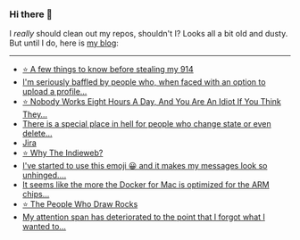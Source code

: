 ### Hi there 👋

I _really_ should clean out my repos, shouldn't I? Looks all a bit old and dusty. But until I do, here is [my blog](https://lostfocus.de/):

--- 

<!-- POST-LIST:START -->
- [⭐️ A few things to know before stealing my 914](https://lostfocus.de/2022/04/01/230477/)
- [I&#39;m seriously baffled by people who, when faced with an option to upload a profile…](https://lostfocus.de/2022/04/01/230475/)
- [⭐️ Nobody Works Eight Hours A Day, And You Are An Idiot If You Think They…](https://lostfocus.de/2022/03/31/230473/)
- [There is a special place in hell for people who change state or even delete…](https://lostfocus.de/2022/03/30/230464/)
- [Jira](https://lostfocus.de/2022/03/30/230461/)
- [⭐️ Why The Indieweb?](https://lostfocus.de/2022/03/30/230458/)
- [I&#39;ve started to use this emoji 😀 and it makes my messages look so unhinged.…](https://lostfocus.de/2022/03/30/230456/)
- [It seems like the more the Docker for Mac is optimized for the ARM chips…](https://lostfocus.de/2022/03/29/230453/)
- [⭐️ The People Who Draw Rocks](https://lostfocus.de/2022/03/29/230450/)
- [My attention span has deteriorated to the point that I forgot what I wanted to…](https://lostfocus.de/2022/03/29/230448/)
<!-- POST-LIST:END -->

<!--
**lostfocus/lostfocus** is a ✨ _special_ ✨ repository because its `README.md` (this file) appears on your GitHub profile.

Here are some ideas to get you started:

- 🔭 I’m currently working on ...
- 🌱 I’m currently learning ...
- 👯 I’m looking to collaborate on ...
- 🤔 I’m looking for help with ...
- 💬 Ask me about ...
- 📫 How to reach me: ...
- 😄 Pronouns: ...
- ⚡ Fun fact: ...
-->
